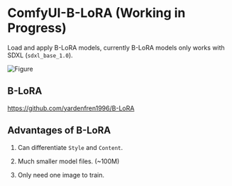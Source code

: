 # ComfyUI-B-LoRA (Working in Progress)
Load and apply B-LoRA models, currently B-LoRA models only works with SDXL (`sdxl_base_1.0`).

![Figure](https://b-lora.github.io/B-LoRA/static/figures/teaser_style_content_blora.png)

## B-LoRA
https://github.com/yardenfren1996/B-LoRA

## Advantages of B-LoRA

1. Can differentiate `Style` and `Content`.

2. Much smaller model files. (~100M)

3. Only need one image to train.
